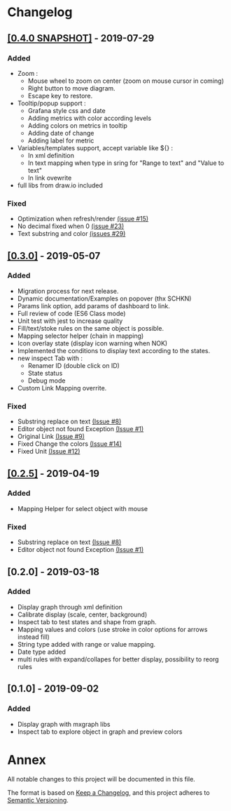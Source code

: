 # Changelog

## [[0.4.0 SNAPSHOT]](https://algenty.github.io/flowcharting-repository/archives/agenty-flowcharting-panel-0.4.0-SNAPSHOP.zip) - 2019-07-29 
### Added  
  - Zoom :
    - Mouse wheel to zoom on center (zoom on mouse cursor in coming)
    - Right button to move diagram.
    - Escape key to restore.
  - Tooltip/popup support :
    - Grafana style css and date
    - Adding metrics with color according levels
    - Adding colors on metrics in tooltip
    - Adding date of change
    - Adding label for metric
  - Variables/templates support, accept variable like ${} : 
    - In xml definition
    - In text mapping when type in sring for "Range to text" and "Value to text"
    - In link ovewrite
  - full libs from draw.io included
  
### Fixed  
  - Optimization when refresh/render [(issue #15)](https://github.com/algenty/grafana-flowcharting/issues/15)  
  - No decimal fixed when 0 [(issue #23)](https://github.com/algenty/grafana-flowcharting/issues/23)
  - Text substring and color [(issues #29)](https://github.com/algenty/grafana-flowcharting/issues/29)

## [[0.3.0]](https://algenty.github.io/flowcharting-repository/archives/agenty-flowcharting-panel-0.3.0.zip) - 2019-05-07
### Added
    
  - Migration process for next release.
  - Dynamic documentation/Examples on popover (thx SCHKN)
  - Params link option, add params of dashboard to link.
  - Full review of code (ES6 Class mode)
  - Unit test with jest to increase quality
  - Fill/text/stoke rules on the same object is possible.
  - Mapping selector helper (chain in mapping)
  - Icon overlay state (display icon warning when NOK)
  - Implemented the conditions to display text according to the states.
  - new inspect Tab with :
    - Renamer ID (double click on ID)
    - State status
    - Debug mode
  - Custom Link Mapping overrite.  
  
### Fixed
  - Substring replace on text [(Issue #8)](https://github.com/algenty/grafana-flowcharting/issues/8)
  - Editor object not found Exception [(Issue #1)](https://github.com/algenty/grafana-flowcharting/issues/1)
  - Original Link [(Issue #9)](https://github.com/algenty/grafana-flowcharting/issues/9)
  - Fixed Change the colors [(Issue #14)](https://github.com/algenty/grafana-flowcharting/issues/14)
  - Fixed Unit [(Issue #12)](https://github.com/algenty/grafana-flowcharting/issues/12)

## [[0.2.5]](https://algenty.github.io/flowcharting-repository/archives/agenty-flowcharting-panel-0.2.5.zip) - 2019-04-19
### Added
  - Mapping Helper for select object with mouse  
  
### Fixed
  - Substring replace on text [(Issue #8)](https://github.com/algenty/grafana-flowcharting/issues/8)
  - Editor object not found Exception [(Issue #1)](https://github.com/algenty/grafana-flowcharting/issues/1)

## [0.2.0] - 2019-03-18
### Added
  - Display graph through xml definition
  - Calibrate display (scale, center, background)
  - Inspect tab to test states and shape from graph.
  - Mapping values and colors (use stroke in color options for arrows instead fill)
  - String type added with range or value mapping.
  - Date type added
  - multi rules with expand/collapes for better display, possibility to reorg rules

## [0.1.0] - 2019-09-02
### Added
  - Display graph with mxgraph libs
  - Inspect tab to explore object in graph and preview colors


# Annex
All notable changes to this project will be documented in this file.

The format is based on [Keep a Changelog](https://keepachangelog.com/en/1.0.0/),
and this project adheres to [Semantic Versioning](https://semver.org/spec/v2.0.0.html).